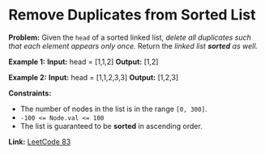 # Remove Duplicates from Sorted List

**Problem:**
Given the `head` of a sorted linked list, *delete all duplicates such that each element appears only once.* Return the *linked list **sorted** as well.*

**Example 1:**
**Input:** head = [1,1,2]
**Output:** [1,2]

**Example 2:**
**Input:** head = [1,1,2,3,3]
**Output:** [1,2,3]

**Constraints:**
- The number of nodes in the list is in the range `[0, 300]`.
- `-100 <= Node.val <= 100`
- The list is guaranteed to be **sorted** in ascending order.

**Link:** [LeetCode 83](https://leetcode.com/problems/remove-duplicates-from-sorted-list/)
